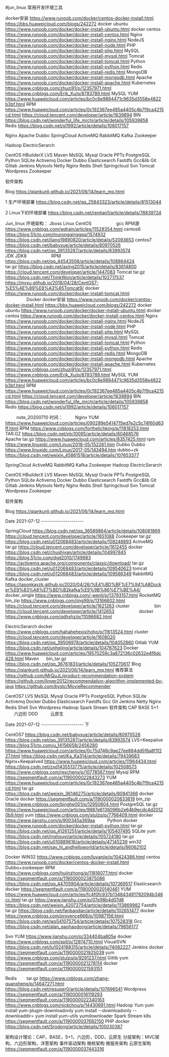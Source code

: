 #jun_linux 常用开发环境工具



docker安装
https://www.runoob.com/docker/centos-docker-install.html
https://bbs.huaweicloud.com/blogs/242272
docker ubuntu
https://www.runoob.com/docker/docker-install-ubuntu.html
docker centos
https://www.runoob.com/docker/docker-install-centos.html
Nginx
https://www.runoob.com/docker/docker-install-nginx.html
NodeJS
https://www.runoob.com/docker/docker-install-node.html
PHP
https://www.runoob.com/docker/docker-install-php.html
MySQL
https://www.runoob.com/docker/docker-install-mysql.html
Tomcat
https://www.runoob.com/docker/docker-install-tomcat.html
Python
https://www.runoob.com/docker/docker-install-python.html
Redis
https://www.runoob.com/docker/docker-install-redis.html
MongoDB
https://www.runoob.com/docker/docker-install-mongodb.html
Apache
https://www.runoob.com/docker/docker-install-apache.html
Kubernetes
https://www.cnblogs.com/zhuzi91/p/12357971.html
https://www.cnblogs.com/Erik_Xu/p/8783789.html
MySQL
YUM
https://www.huaweicloud.com/articles/bc0c6e9894471c9635d3558e4822b3bf.html
RPM
https://www.huaweicloud.com/articles/0c192367ee485a4405c4b7f9ca4215cd.html
https://cloud.tencent.com/developer/article/1639894
BIN
https://blog.csdn.net/wonderful_life_mrchi/article/details/105939858
        
Redis
https://blog.csdn.net/sl1992/article/details/106017157

Nginx
Apache
Dubbo
SpringCloud
ActiveMQ
RabbitMQ
Kafka
Zookeeper


Hadoop
ElectricSerarch

CentOS
HBuilderX
LVS
Maven
MsSQL
Mysql
Oracle
PPTs
PostgreSQL
Python
SQLite
Activemq
Docker
Dubbo
Elasticsearch
Fastdfs
Gcc&lib
Git
Gitlab
Jenkins
Mytools
Netty
Nginx
Redis
Shell
Springcloud
Svn
Tomcat
Wordpress
Zookeeper

软件架构

Blog
https://qiankunli.github.io/2021/06/14/learn_mq.html


1 生产环境部署
https://blog.csdn.net/qq_25843323/article/details/81513044

2 Linux下的环境部署
https://blog.csdn.net/rentian1/article/details/78839724

Jun_linux 环境架构：
Jboss
Linux
CentOS
                   gcc
RPM源
https://www.cnblogs.com/wdrain/articles/11528354.html
centos6
https://blog.51cto.com/murongqingqqq/1574932
https://blog.csdn.net/liang19890820/article/details/52093653
centos7
https://blog.csdn.net/babyxue/article/details/80970526
https://blog.csdn.net/qq_39135287/article/details/83993574
                  
JDK
JDK8
                   RPM
https://blog.csdn.net/qq_44543508/article/details/108864424
                   tar.gz
https://blog.csdn.net/axing2015/article/details/83614800
https://cloud.tencent.com/developer/article/1447083
Tomcat
tar.gz
https://blog.csdn.net/ThinkWon/article/details/102717537
https://myxu.github.io/2018/04/28/CentOS7-%E5%AE%89%E8%A3%85Tomcat9/
docker
https://www.runoob.com/docker/docker-install-tomcat.html
        
                  
Docker
docker安装
https://www.runoob.com/docker/centos-docker-install.html
https://bbs.huaweicloud.com/blogs/242272
docker ubuntu
https://www.runoob.com/docker/docker-install-ubuntu.html
docker centos
https://www.runoob.com/docker/docker-install-centos.html
Nginx
https://www.runoob.com/docker/docker-install-nginx.html
NodeJS
https://www.runoob.com/docker/docker-install-node.html
PHP
https://www.runoob.com/docker/docker-install-php.html
MySQL
https://www.runoob.com/docker/docker-install-mysql.html
Tomcat
https://www.runoob.com/docker/docker-install-tomcat.html
Python
https://www.runoob.com/docker/docker-install-python.html
Redis
https://www.runoob.com/docker/docker-install-redis.html
MongoDB
https://www.runoob.com/docker/docker-install-mongodb.html
Apache
https://www.runoob.com/docker/docker-install-apache.html
Kubernetes
https://www.cnblogs.com/zhuzi91/p/12357971.html
https://www.cnblogs.com/Erik_Xu/p/8783789.html
MySQL
YUM
https://www.huaweicloud.com/articles/bc0c6e9894471c9635d3558e4822b3bf.html
RPM
https://www.huaweicloud.com/articles/0c192367ee485a4405c4b7f9ca4215cd.html
https://cloud.tencent.com/developer/article/1639894
BIN
https://blog.csdn.net/wonderful_life_mrchi/article/details/105939858
        
Redis
https://blog.csdn.net/sl1992/article/details/106017157

        
note_20200710 时间：
        
Nginx
YUM
https://www.huaweicloud.com/articles/090289e5414715ed7e2c5c74f60d63ff.html
RPM
https://www.cnblogs.com/forthelichking/p/11818253.html
TAR.GZ
https://blog.csdn.net/ntc10095/article/details/60468576
        
Apache
tar.gz
https://www.huaweicloud.com/articles/8357425.html
rpm
https://www.linuxidc.com/Linux/2018-05/152261.htm
Dubbo
Dubbo
https://www.linuxidc.com/Linux/2017-05/143494.htm
dubbo+zk
https://blog.csdn.net/weixin_45861518/article/details/107653377

SpringCloud
ActiveMQ
RabbitMQ
Kafka
Zookeeper
Hadoop
ElectricSerarch

CentOS
HBuilderX
LVS
Maven
MsSQL
Mysql
Oracle
PPTs
PostgreSQL
Python
SQLite
Activemq
Docker
Dubbo
Elasticsearch
Fastdfs
Gcc&lib
Git
Gitlab
Jenkins
Mytools
Netty
Nginx
Redis
Shell
Springcloud
Svn
Tomcat
Wordpress
Zookeeper

软件架构

Blog
https://qiankunli.github.io/2021/06/14/learn_mq.html


Date 2021-07-12 ---------------------

SpringCloud
https://blog.csdn.net/qq_36589864/article/details/108081869
https://cloud.tencent.com/developer/article/1651088
Zookeeper
tar.gz
https://blog.csdn.net/u012068483/article/details/108248893
ActiveMQ
tar.gz
https://cloud.tencent.com/developer/article/1612455
docker
https://blog.csdn.net/chushiyan/article/details/104997845
https://blog.51cto.com/dgd2010/1749983
https://activemq.apache.org/components/classic/download/
tar.gz
https://blog.csdn.net/u012068483/article/details/109540623
tomcat
https://blog.csdn.net/u012068483/article/details/109566349
RabbitMQ
Kafka
docker_cluster
https://jasonkayzk.github.io/2020/04/26/%E4%BD%BF%E7%94%A8Docker%E9%83%A8%E7%BD%B2kafka%E9%9B%86%E7%BE%A4/
docker_single
https://www.cnblogs.com/-wenli/p/13793157.html
RocketMQ
bin_zip
https://www.cnblogs.com/jing99/p/13166602.html
https://cloud.tencent.com/developer/article/1621263
cluster
                   bin
https://cloud.tencent.com/developer/article/1412653
                   docker
https://www.cnblogs.com/qdhxhz/p/11096682.html
        

ElectricSerarch
docker
https://www.cnblogs.com/hahahehexixihoho/p/11613524.html
cluster
https://cloud.tencent.com/developer/article/1608020
https://blog.csdn.net/qq_39506978/article/details/104052860
Gitlab
YUM
https://blog.csdn.net/unhejing/article/details/104767623
Docker
https://www.huaweicloud.com/articles/19570259c3a872136c02632e4f6dc428.html
Maven     
bin_tar.gz
https://blog.csdn.net/qq_36761831/article/details/105270617
Blog
https://qiankunli.github.io/2021/06/14/learn_mq.html
推荐算法
https://github.com/MrQuJL/product-recommendation-system
https://github.com/linger2012/recommendation-algorithm-implemented-by-java
https://github.com/bystc/MovieRecommender

CentOS7
LVS
MsSQL
Mysql
Oracle
PPTs
PostgreSQL
Python
SQLite
Activemq
Docker
Dubbo
Elasticsearch
Fastdfs
Gcc
Git
Jenkins
Netty
Nginx
Redis
Shell
Svn
Wordpress
Hadoop
Spark
Stream
软件架构
CAP
BASE
5+1
         六边形
DDD
         云原生

Date 2021-07-12 --------------------- 下

CentOS7
https://blog.csdn.net/babyxue/article/details/80970526
https://blog.csdn.net/qq_39135287/article/details/83993574
LVS+Keepalive
https://blog.51cto.com/u_14156658/2456280
https://www.huaweicloud.com/articles/0c75d746c9ae27ee884dd5f8a8f1f227.html
https://blog.csdn.net/Ka_Ka314/article/details/79439683
Nginx+Keepalived
https://www.huaweicloud.com/articles/11964434.html
https://blog.csdn.net/zxd1435513775/article/details/102508573
https://www.cnblogs.com/rexcheny/p/10778567.html
Mysql
RPM
https://segmentfault.com/a/1190000022843273
YUM
https://www.huaweicloud.com/articles/0c192367ee485a4405c4b7f9ca4215cd.html
tar.gz
https://blog.csdn.net/weixin_36146275/article/details/80841366
docker
Oracle
docker
https://segmentfault.com/a/1190000020633619
bin_zip
https://www.cnblogs.com/binghe001/p/12950804.html
PostgreSQL
tar.gz
https://www.huaweicloud.com/articles/9887e6136096b2e64b9ecdc4d20120b9.html
yum
https://www.cnblogs.com/stulzq/p/7766409.html
docker
https://www.jianshu.com/p/900345a369aa
        
Python
docker
https://www.runoob.com/docker/docker-install-python.html
tar.gz
https://blog.csdn.net/qq_41261251/article/details/105407495
SQLite
yum
https://blog.csdn.net/mshxuyi/article/details/105724190
tar.gz
https://blog.csdn.net/u010889616/article/details/47145239
win32
https://blog.csdn.net/say_hi_andhelloworld/article/details/86062102

Docker
WIN32
https://www.cnblogs.com/luyanjie/p/10424386.html
centos
https://www.runoob.com/docker/centos-docker-install.html
Dubbo+zookeeper
RPM
https://www.cnblogs.com/hujinzhong/p/11816077.html
docker
https://segmentfault.com/a/1190000023875086
https://blog.csdn.net/qq_44705904/article/details/107369517
Elasticsearch
docker
https://segmentfault.com/a/1190000020140461
YUM
https://www.huaweicloud.com/articles/fc4f0fc937b134843491792094b346cc.html
tar.gz
https://www.jianshu.com/p/07e98b4d07d6
https://blog.csdn.net/weixin_42072754/article/details/113869982
Fastdfs
tar.gz
https://blog.csdn.net/fanbaodan/article/details/102651477
docker
https://www.cnblogs.com/provence666/p/10987156.html
https://blog.csdn.net/wo541075754/article/details/107528318
Gcc
https://blog.csdn.net/alan_gaohaodong/article/details/79656177

Svn
YUM
https://www.jianshu.com/p/334404ba805e
docker
https://www.cnblogs.com/spll/p/12974710.html
VisualSVN
https://blog.csdn.net/lu1024188315/article/details/74082227
Jenkins
docker
https://segmentfault.com/a/1190000021925039
yum
https://www.cnblogs.com/stulzq/p/9291237.html
Gitlib
yum
https://segmentfault.com/a/1190000021278114
docker
https://segmentfault.com/a/1190000021593151

Redis       
tar.gz
https://www.cnblogs.com/zhang-guansheng/p/14647271.html
https://blog.csdn.net/resuper0/article/details/107696541
Wordpress
https://segmentfault.com/a/1190000016119293
https://segmentfault.com/a/1190000022340163
https://www.cnblogs.com/nickchou/p/14430691.html
Hadoop
Yum
yum install yum-plugin-downloadonly
yum install --downloadonly --downloaddir=<directory> <package>
yum install yum-utils
yumdownloader <package>
Spark
Stream
k8s
https://segmentfault.com/a/1190000037682150
PHP
docker
https://blog.csdn.net/Srodong/article/details/105030387

架构设计理论：CAP，BASE，5+1，六边形，DDD，云原生
分层架构：MVC架构，六边形架构，洋葱架构
事件驱动架构
微核架构
微服务架构
云原生架构
https://segmentfault.com/a/1190000037443316
